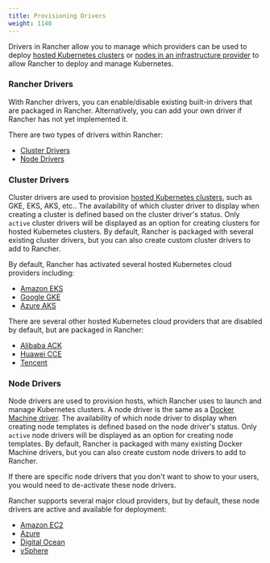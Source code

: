 ```yaml
---
title: Provisioning Drivers
weight: 1140
---
```


Drivers in Rancher allow you to manage which providers can be used to deploy [hosted Kubernetes clusters]({{<baseurl>}}/rancher/v2.5/en/cluster-provisioning/hosted-kubernetes-clusters/) or [nodes in an infrastructure provider]({{<baseurl>}}/rancher/v2.5/en/cluster-provisioning/rke-clusters/node-pools/) to allow Rancher to deploy and manage Kubernetes.

###  Rancher Drivers

With Rancher drivers, you can enable/disable existing built-in drivers that are packaged in Rancher. Alternatively, you can add your own driver if Rancher has not yet implemented it.

There are two types of drivers within Rancher:

* [Cluster Drivers](#cluster-drivers)
* [Node Drivers](#node-drivers)

### Cluster Drivers   

Cluster drivers are used to provision [hosted Kubernetes clusters]({{<baseurl>}}/rancher/v2.5/en/cluster-provisioning/hosted-kubernetes-clusters/), such as GKE, EKS, AKS, etc.. The availability of which cluster driver to display when creating a cluster is defined based on the cluster driver's status. Only `active` cluster drivers will be displayed as an option for creating clusters for hosted Kubernetes clusters. By default, Rancher is packaged with several existing cluster drivers, but you can also create custom cluster drivers to add to Rancher.

By default, Rancher has activated several hosted Kubernetes cloud providers including:

*  [Amazon EKS]({{<baseurl>}}/rancher/v2.5/en/cluster-provisioning/hosted-kubernetes-clusters/eks/)
*  [Google GKE]({{<baseurl>}}/rancher/v2.5/en/cluster-provisioning/hosted-kubernetes-clusters/gke/)
*  [Azure AKS]({{<baseurl>}}/rancher/v2.5/en/cluster-provisioning/hosted-kubernetes-clusters/aks/)

There are several other hosted Kubernetes cloud providers that are disabled by default, but are packaged in Rancher:

* [Alibaba ACK]({{<baseurl>}}/rancher/v2.5/en/cluster-provisioning/hosted-kubernetes-clusters/ack/)
* [Huawei CCE]({{<baseurl>}}/rancher/v2.5/en/cluster-provisioning/hosted-kubernetes-clusters/cce/)
* [Tencent]({{<baseurl>}}/rancher/v2.5/en/cluster-provisioning/hosted-kubernetes-clusters/tke/)

### Node Drivers

Node drivers are used to provision hosts, which Rancher uses to launch and manage Kubernetes clusters. A node driver is the same as a [Docker Machine driver](https://docs.docker.com/machine/drivers/). The availability of which node driver to display when creating node templates is defined based on the node driver's status. Only `active` node drivers will be displayed as an option for creating node templates. By default, Rancher is packaged with many existing Docker Machine drivers, but you can also create custom node drivers to add to Rancher.

If there are specific node drivers that you don't want to show to your users, you would need to de-activate these node drivers.

Rancher supports several major cloud providers, but by default, these node drivers are active and available for deployment:

*   [Amazon EC2]({{<baseurl>}}/rancher/v2.5/en/cluster-provisioning/rke-clusters/node-pools/ec2/)
*   [Azure]({{<baseurl>}}/rancher/v2.5/en/cluster-provisioning/rke-clusters/node-pools/azure/)
*   [Digital Ocean]({{<baseurl>}}/rancher/v2.5/en/cluster-provisioning/rke-clusters/node-pools/digital-ocean/)
*   [vSphere]({{<baseurl>}}/rancher/v2.5/en/cluster-provisioning/rke-clusters/node-pools/vsphere/)
